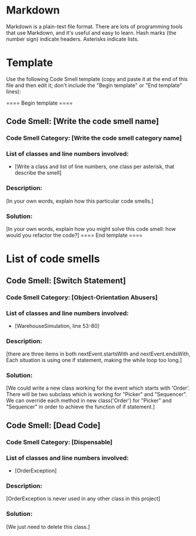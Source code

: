 # Markdown

Markdown is a plain-text file format. There are lots of programming tools that use Markdown, and it's useful and
easy to learn. Hash marks (the number sign) indicate headers. Asterisks indicate lists.

# Template

Use the following Code Smell template (copy and paste it at the end of this file and then edit it; don't include the "Begin template" or "End template" lines):

==== Begin template ====
## Code Smell: [Write the code smell name]

### Code Smell Category: [Write the code smell category name]

### List of classes and line numbers involved:

* [Write a class and list of line numbers, one class per asterisk, that describe the smell]

### Description:

[In your own words, explain how this particular code smells.]

### Solution:

[In your own words, explain how you might solve this code smell:
how would you refactor the code?]
==== End template ====

# List of code smells
## Code Smell: [Switch Statement]

### Code Smell Category: [Object-Orientation Abusers]

### List of classes and line numbers involved:

* [WarehouseSimulation, line 53-80]

### Description:

[there are three items in both nextEvent.startsWith and nextEvent.endsWith, Each situation is using one if statement,
making the while loop too long.]

### Solution:

[We could write a new class working for the event which starts with 'Order'.
There will be two subclass which is working for "Picker" and "Sequencer".
We can override each method in new class('Order') for "Picker" and "Sequencer"
in order to achieve the function of if statement.]

## Code Smell: [Dead Code]

### Code Smell Category: [Dispensable]

### List of classes and line numbers involved:

* [OrderException]

### Description:

[OrderException is never used in any other class in this project]

### Solution:

[We just need to delete this class.]